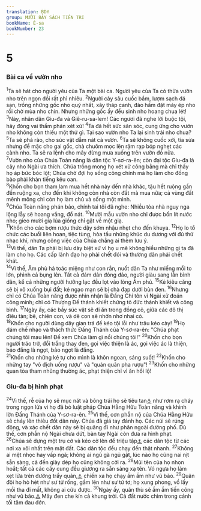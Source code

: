 ```yaml
---
translation: BDY
group: MƯỜI BẢY SÁCH TIÊN TRI
bookName: Ê-sa 
bookNumber: 23
---
```


<div class="title"><h1>5</h1><h3>Bài ca về vườn nho</h3></div>
<span class="verse es_5_1"><sup>1</sup>Ta sẽ hát cho người yêu của Ta một bài ca. Người yêu của Ta có thửa vườn nho trên ngọn đồi rất phì nhiêu. </span>
<span class="verse es_5_2"><sup>2</sup>Người cày sâu cuốc bẩm, lượm sạch đá sạn, trồng những gốc nho quý nhất, xây tháp canh, đào hầm đặt máy ép nho rồi chờ mùa nho chín. Nhưng những gốc ấy đều sinh nho hoang chua lét!<br/></span>
<span class="verse es_5_3"><sup>3</sup>Này, nhân dân Giu-đa và Giê-ru-sa-lem! Các ngươi đã nghe lời buộc tội, hãy đóng vai thẩm phán xét xử! </span>
<span class="verse es_5_4"><sup>4</sup>Ta đã hết sức săn sóc, cung ứng cho vườn nho không còn thiếu một thứ gì. Tại sao vườn nho Ta lại sinh trái nho chua? </span>
<span class="verse es_5_5"><sup>5</sup>Ta sẽ phá rào, cho súc vật dẫm nát cả vườn. </span>
<span class="verse es_5_6"><sup>6</sup>Ta sẽ không cuốc xới, tỉa sửa nhưng để mặc cho gai gốc, chà chuôm mọc lên rậm rạp bóp nghẹt các cành nho. Ta sẽ ra lệnh cho mây đừng mưa xuống trên vườn đó nữa.<br/></span>
<span class="verse es_5_7"><sup>7</sup>Vườn nho của Chúa Toàn năng là dân tộc Y-sơ-ra-ên; còn đại tộc Giu-đa là cây nho Ngài ưa thích. Chúa trông mong họ xét xử công bằng mà chỉ thấy họ áp bức bóc lột; Chúa chờ đợi họ sống công chính mà họ làm cho đồng bào phải khản tiếng kêu oan.<br/></span>
<span class="verse es_5_8"><sup>8</sup>Khốn cho bọn tham lam mua hết nhà này đến nhà khác, tậu hết ruộng gần đến ruộng xa, cho đến khi không còn nhà còn đất mà mua nữa; cả vùng đất mênh mông chỉ còn họ làm chủ và sống một mình.<br/></span>
<span class="verse es_5_9"><sup>9</sup>Chúa Toàn năng phán bảo, chính tai tôi đã nghe: Nhiều tòa nhà nguy nga lộng lẫy sẽ hoang vắng, đổ nát. </span>
<span class="verse es_5_10"><sup>10</sup>Mười mẫu vườn nho chỉ được bốn lít nước nho; gieo mười giạ lúa giống chỉ gặt về một giạ.<br/></span>
<span class="verse es_5_11"><sup>11</sup>Khốn cho các bợm rượu thức dậy sớm nhậu nhẹt cho đến khuya. </span>
<span class="verse es_5_12"><sup>12</sup>Họ lo tổ chức các buổi liên hoan, tiệc tùng, hòa tấu những khúc du dương với đủ thứ nhạc khí, nhưng công việc của Chúa chẳng ai thèm lưu ý.<br/></span>
<span class="verse es_5_13"><sup>13</sup>Vì thế, dân Ta phải bị lưu dày biệt xứ vì họ u mê không hiểu những gì ta đã làm cho họ. Các cấp lãnh đạo họ phải chết đói và thường dân phải chết khát.<br/></span>
<span class="verse es_5_14"><sup>14</sup>Vì thế, Âm phủ há toác miệng như con rắn, nuốt dân Ta như miếng mồi to lớn, phình cả bụng lên. Tất cả đám dân đông đảo, người giàu sang lẫn bình dân, kể cả những người hưởng lạc đều lọt vào lòng Âm phủ. </span>
<span class="verse es_5_15"><sup>15</sup>Kẻ kiêu căng sẽ bị xô xuống bụi đất; kẻ ngạo mạn sẽ bị chà đạp dưới bùn đen. </span>
<span class="verse es_5_16"><sup>16</sup>Nhưng chỉ có Chúa Toàn năng được nhìn nhận là Đấng Chí tôn vì Ngài xử đoán công minh; chỉ có Thượng Đế thánh khiết chứng tỏ đức thánh khiết và công bình. </span>
<span class="verse es_5_17"><sup>17</sup>Ngày ấy, các bầy súc vật sẽ đi ăn trong đồng cỏ, giữa các đô thị điêu tàn; bê, chiên con, và dê con sẽ nhởn nhơ nhai cỏ.<br/></span>
<span class="verse es_5_18"><sup>18</sup>Khốn cho người dùng dây gian trá để kéo tội lỗi như trâu kéo cày! </span>
<span class="verse es_5_19"><sup>19</sup>Họ dám chế nhạo và thách thức Đấng Thánh của Y-sơ-ra-ên: &#34;Chúa phạt chúng tôi mau lên! Để xem Chúa làm gì nổi chúng tôi!&#34; </span>
<span class="verse es_5_20"><sup>20</sup>Khốn cho bọn người tráo trở, đổi trắng thay đen, gọi việc thiện là ác, gọi việc ác là thiện, bảo đắng là ngọt, bảo ngọt là đắng.<br/></span>
<span class="verse es_5_21"><sup>21</sup>Khốn cho những kẻ tự cho mình là khôn ngoan, sáng suốt! </span>
<span class="verse es_5_22"><sup>22</sup>Khốn cho những tay &#34;vô địch uống rượu&#34; và &#34;quán quân pha rượu&#34;! </span>
<span class="verse es_5_23"><sup>23</sup>Khốn cho những quan tòa tham nhũng thưởng ác, phạt thiện chỉ vì ăn hối lộ!</span>
<div class="title"><h3>Giu-đa bị hình phạt</h3></div>
<span class="verse es_5_24"><sup>24</sup>Vì thế, rễ của họ sẽ mục nát và bông trái họ sẽ tiêu tan<a href="#" data-toggle="tooltip" data-placement="bottom" title="Ctd bay đi như bụi">⚓</a> như rơm rạ cháy trong ngọn lửa vì họ đã bỏ luật pháp Chúa Hằng Hữu Toàn năng và khinh lờn Đấng Thánh của Y-sơ-ra-ên. </span>
<span class="verse es_5_25"><sup>25</sup>Vì thế, cơn phẫn nộ của Chúa Hằng Hữu sẽ cháy lên thiêu đốt dân này. Chúa đã giá tay đánh họ. Các núi sẽ rúng động, và xác chết dân này sẽ bị quăng đi như phân ngoài đường phố. Dù thế, cơn phẫn nộ Ngài chưa dứt, bàn tay Ngài còn đưa ra hình phạt.<br/></span>
<span class="verse es_5_26"><sup>26</sup>Chúa sẽ dựng một trụ cờ và kéo cờ lên để triệu tập<a href="#" data-toggle="tooltip" data-placement="bottom" title="Ctd huýt gió">⚓</a> các dân tộc từ các nơi xa xôi nhất trên mặt đất. Các dân tộc đều chạy đến thật nhanh. </span>
<span class="verse es_5_27"><sup>27</sup>Không ai mệt nhọc hay vấp ngã; không ai ngủ gà ngủ gật, lúc nào họ cũng nai nịt sẵn sàng, cả đến giày dép họ cũng không cởi ra. </span>
<span class="verse es_5_28"><sup>28</sup>Mũi tên của họ nhọn hoắt; tất cả các cây cung đều giương ra sẵn sàng xạ tên. Vó ngựa họ làm xẹt lửa trên đường trẩy quân,<a href="#" data-toggle="tooltip" data-placement="bottom" title="Nt móng ngựa họ như đá lửa">⚓</a> chiến xa họ chạy ầm ầm như vũ bão. </span>
<span class="verse es_5_29"><sup>29</sup>Quân đội họ hò hét như sư tử rống, gầm lên như sư tử tơ; họ xung phong, vồ lấy mồi tha đi mất, không ai cứu được. </span>
<span class="verse es_5_30"><sup>30</sup>Ngày ấy, quân thù sẽ ầm ầm tiến công như vũ bão.<a href="#" data-toggle="tooltip" data-placement="bottom" title="Nt như tiếng biển thét ầm ầm">⚓</a> Mây đen che kín cả khung trời. Cả đất nước chìm trong cảnh tối tăm đau đớn.</span>
